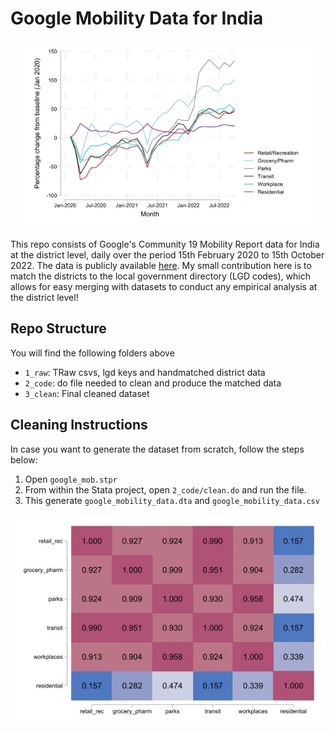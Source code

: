 # Google Mobility Data for India

<p align="center">
  <img width="460" height="300" src="https://raw.githubusercontent.com/advaitmoharir/google_mob/main/3_clean/trends.jpg">
</p>

This repo consists of Google's Community 19 Mobility Report data for India at the district level, daily over the period 15th February 2020 to 15th October 2022. The data is publicly available [here](https://www.google.com/covid19/mobility/data_documentation.html?hl=en). My small contribution here is to match the districts to the local government directory (LGD codes), which allows for easy merging with datasets to conduct any empirical analysis at the district level!

## Repo Structure

You will find the following folders above

- `1_raw`: TRaw csvs, lgd keys and handmatched district data
- `2_code`: do file needed to clean and produce the matched data
- `3_clean`: Final cleaned dataset

## Cleaning Instructions

In case you want to generate the dataset from scratch, follow the steps below:

1. Open `google_mob.stpr`
2. From within the Stata project, open `2_code/clean.do` and run the file.
3. This generate `google_mobility_data.dta` and `google_mobility_data.csv`

![trends](https://raw.githubusercontent.com/advaitmoharir/google_mob/main/3_clean/heatmap.jpg)
